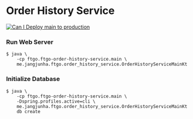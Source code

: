 # Order History Service

[![Can I Deploy main to production](https://pact.ftgo.jangjunha.me/pacticipants/ftgo-order-history-service/branches/main/latest-version/can-i-deploy/to-environment/production/badge)](https://pact.ftgo.jangjunha.me/hal-browser/browser.html#https://pact.ftgo.jangjunha.me/pacticipants/ftgo-order-history-service/branches/main/latest-version/can-i-deploy/to-environment/production)

### Run Web Server

```shell
$ java \
    -cp ftgo.ftgo-order-history-service.main \
    me.jangjunha.ftgo.order_history_service.OrderHistoryServiceMainKt 
```

### Initialize Database 

```shell
$ java \
    -cp ftgo.ftgo-order-history-service.main \
    -Dspring.profiles.active=cli \
    me.jangjunha.ftgo.order_history_service.OrderHistoryServiceMainKt
    db create
```
